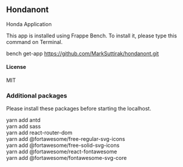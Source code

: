## Hondanont

Honda Application

This app is installed using Frappe Bench. To install it, please type this command on Terminal.

bench get-app https://github.com/MarkSuttirak/hondanont.git

#### License

MIT

### Additional packages

Please install these packages before starting the localhost.

yarn add antd\
yarn add sass\
yarn add react-router-dom\
yarn add @fortawesome/free-regular-svg-icons\
yarn add @fortawesome/free-solid-svg-icons\
yarn add @fortawesome/react-fontawesome\
yarn add @fortawesome/fontawesome-svg-core
